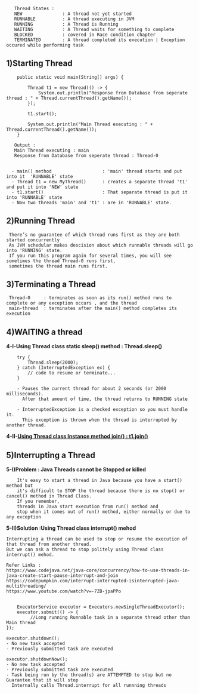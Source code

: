 	   Thread States : 
	   NEW               : A thread not yet started
	   RUNNABLE          : A thread executing in JVM
	   RUNNING           : A Thread is Running 
	   WAITING           : A Thread waits for something to complete
	   BLOCKED           : covered in Race condition chapter 
	   TERMINATED        : A thread completed its execution | Exception occured while performing task
	   
	   

  ## 1)Starting Thread 
        
        public static void main(String[] args) {
	
			Thread t1 = new Thread(() -> {
				System.out.println("Response from Database from seperate thread : " + Thread.currentThread().getName());
			});
	
			t1.start();
	
			System.out.println("Main Thread executing : " + Thread.currentThread().getName());
		}
   
	   Output : 
	   Main Thread executing : main
	   Response from Database from seperate thread : Thread-0
	   
  
	  - main() method                   : 'main' thread starts and put into it  'RUNNABLE' state
	  - Thread t1 = new MyThread()      : creates a separate thread 't1' and put it into 'NEW' state
	  - t1.start()                      : That separate thread is put it into 'RUNNABLE' state
	  - Now two threads 'main' and 't1' : are in 'RUNNABLE' state.


  ## 2)Running Thread
  
     There’s no guarantee of which thread runs first as they are both started concurrently
     As JVM schedular makes descision about which runnable threads will go into 'RUNNING' state.
     If you run this program again for several times, you will see sometimes the thread Thread-0 runs first, 
     sometimes the thread main runs first.

	
  ## 3)Terminating a Thread 
  
     Thread-0     : terminates as soon as its run() method runs to complete or any exception occurs , and the thread 
     main-thread  : terminates after the main() method completes its execution
	
	
  ## 4)WAITING a thread 
    
	
   **4-I-Using Thread class static sleep() method : Thread.sleep()**
	
		try {
			Thread.sleep(2000);
		} catch (InterruptedException ex) {
			// code to resume or terminate...
		}
		
		- Pauses the current thread for about 2 seconds (or 2000 milliseconds). 
		  After that amount of time, the thread returns to RUNNING state
		
		- InterruptedException is a checked exception so you must handle it. 
		  This exception is thrown when the thread is interrupted by another thread.
		  
		
   **4-II-[Using Thread class Instance method join() : t1.join()](https://github.com/abhiSyncd/Java-Threads-Step-By-Step/tree/master/2-a-SequentialExecutionOfThreads-UsingJoin)**
  
  
  
  ## 5)Interrupting a Thread 
        
	
   **5-I)Problem : Java Threads cannot be Stopped or killed**
  
        It's easy to start a thread in Java because you have a start() method but 
        it's difficult to STOP the thread because there is no stop() or cancel() method in Thread Class.
        If you remember, 
        threads in Java start execution from run() method and 
        stop when it comes out of run() method, either normally or due to any exception


  **5-II)Solution :Using Thread class interrupt() mehod** 
  
	Interrupting a thread can be used to stop or resume the execution of that thread from another thread.
	But we can ask a thread to stop politely using Thread class interrupt() mehod.
	
	Refer Links :
	https://www.codejava.net/java-core/concurrency/how-to-use-threads-in-java-create-start-pause-interrupt-and-join
	https://codepumpkin.com/interrupt-interrupted-isinterrupted-java-multithreading/
	https://www.youtube.com/watch?v=-7ZB-jpaPPo
	   
	   
        ExecutorService executor = Executors.newSingleThreadExecutor();
	    executor.submit(() -> {
             //Long running Runnable task in a separate thread other than Main thread
	});

	executor.shutdown();
	- No new task accepted
	- Previously submitted task are executed
	
	executor.shutdownNow();
	- No new task accepted
	- Previously submitted task are executed
	- Task being run by the thread(s) are ATTEMPTED to stop but no Guarantee that it will stop
	  Internally calls Thread.interrupt for all runnning threads

